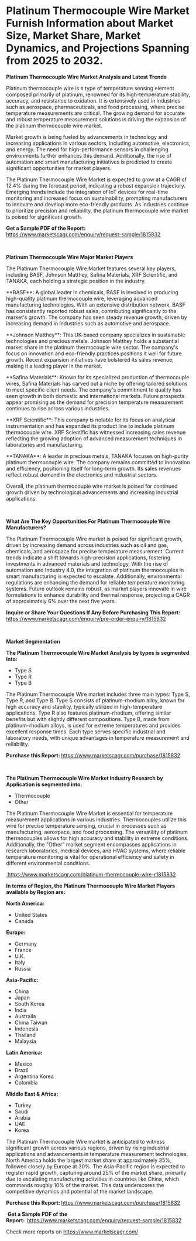 <p><h1>Platinum Thermocouple Wire Market Furnish Information about Market Size, Market Share, Market Dynamics, and Projections Spanning from 2025 to 2032.</h1></p><p><strong>Platinum Thermocouple Wire Market Analysis and Latest Trends</strong></p>
<p><p>Platinum thermocouple wire is a type of temperature sensing element composed primarily of platinum, renowned for its high-temperature stability, accuracy, and resistance to oxidation. It is extensively used in industries such as aerospace, pharmaceuticals, and food processing, where precise temperature measurements are critical. The growing demand for accurate and robust temperature measurement solutions is driving the expansion of the platinum thermocouple wire market.</p><p>Market growth is being fueled by advancements in technology and increasing applications in various sectors, including automotive, electronics, and energy. The need for high-performance sensors in challenging environments further enhances this demand. Additionally, the rise of automation and smart manufacturing initiatives is predicted to create significant opportunities for market players.</p><p>The Platinum Thermocouple Wire Market is expected to grow at a CAGR of 12.4% during the forecast period, indicating a robust expansion trajectory. Emerging trends include the integration of IoT devices for real-time monitoring and increased focus on sustainability, prompting manufacturers to innovate and develop more eco-friendly products. As industries continue to prioritize precision and reliability, the platinum thermocouple wire market is poised for significant growth.</p></p>
<p><strong>Get a Sample PDF of the Report:&nbsp;</strong> <a href="https://www.marketscagr.com/enquiry/request-sample/1815832?utm_campaign=3095&utm_medium=2&utm_source=Github&utm_content=ia&utm_term=01042025&utm_id=platinum-thermocouple-wire">https://www.marketscagr.com/enquiry/request-sample/1815832</a></p>
<p>&nbsp;</p>
<p><strong>Platinum Thermocouple Wire Major Market Players</strong></p>
<p><p>The Platinum Thermocouple Wire Market features several key players, including BASF, Johnson Matthey, Safina Materials, XRF Scientific, and TANAKA, each holding a strategic position in the industry.</p><p>**BASF**: A global leader in chemicals, BASF is involved in producing high-quality platinum thermocouple wire, leveraging advanced manufacturing technologies. With an extensive distribution network, BASF has consistently reported robust sales, contributing significantly to the market's growth. The company has seen steady revenue growth, driven by increasing demand in industries such as automotive and aerospace.</p><p>**Johnson Matthey**: This UK-based company specializes in sustainable technologies and precious metals. Johnson Matthey holds a substantial market share in the platinum thermocouple wire sector. The company's focus on innovation and eco-friendly practices positions it well for future growth. Recent expansion initiatives have bolstered its sales revenue, making it a leading player in the market.</p><p>**Safina Materials**: Known for its specialized production of thermocouple wires, Safina Materials has carved out a niche by offering tailored solutions to meet specific client needs. The company's commitment to quality has seen growth in both domestic and international markets. Future prospects appear promising as the demand for precision temperature measurement continues to rise across various industries.</p><p>**XRF Scientific**: This company is notable for its focus on analytical instrumentation and has expanded its product line to include platinum thermocouple wire. XRF Scientific has witnessed increasing sales revenue reflecting the growing adoption of advanced measurement techniques in laboratories and manufacturing.</p><p>**TANAKA**: A leader in precious metals, TANAKA focuses on high-purity platinum thermocouple wire. The company remains committed to innovation and efficiency, positioning itself for long-term growth. Its sales revenues reflect robust demand in the electronics and industrial sectors.</p><p>Overall, the platinum thermocouple wire market is poised for continued growth driven by technological advancements and increasing industrial applications.</p></p>
<p>&nbsp;</p>
<p><strong>What Are The Key Opportunities For Platinum Thermocouple Wire Manufacturers?</strong></p>
<p><p>The Platinum Thermocouple Wire market is poised for significant growth, driven by increasing demand across industries such as oil and gas, chemicals, and aerospace for precise temperature measurement. Current trends indicate a shift towards high-precision applications, fostering investments in advanced materials and technology. With the rise of automation and Industry 4.0, the integration of platinum thermocouples in smart manufacturing is expected to escalate. Additionally, environmental regulations are enhancing the demand for reliable temperature monitoring systems. Future outlook remains robust, as market players innovate in wire formulations to enhance durability and thermal response, projecting a CAGR of approximately 6% over the next five years.</p></p>
<p><strong>Inquire or Share Your Questions If Any Before Purchasing This Report:</strong> <a href="https://www.marketscagr.com/enquiry/pre-order-enquiry/1815832?utm_campaign=3095&utm_medium=2&utm_source=Github&utm_content=ia&utm_term=01042025&utm_id=platinum-thermocouple-wire">https://www.marketscagr.com/enquiry/pre-order-enquiry/1815832</a></p>
<p>&nbsp;</p>
<p><strong>Market Segmentation</strong></p>
<p><strong>The Platinum Thermocouple Wire Market Analysis by types is segmented into:</strong></p>
<p><ul><li>Type S</li><li>Type R</li><li>Type B</li></ul></p>
<p><p>The Platinum Thermocouple Wire market includes three main types: Type S, Type R, and Type B. Type S consists of platinum-rhodium alloy, known for high accuracy and stability, typically utilized in high-temperature applications. Type R also features platinum-rhodium, offering similar benefits but with slightly different compositions. Type B, made from platinum-rhodium alloys, is used for extreme temperatures and provides excellent response times. Each type serves specific industrial and laboratory needs, with unique advantages in temperature measurement and reliability.</p></p>
<p><strong>Purchase this Report:&nbsp;</strong><a href="https://www.marketscagr.com/purchase/1815832?utm_campaign=3095&utm_medium=2&utm_source=Github&utm_content=ia&utm_term=01042025&utm_id=platinum-thermocouple-wire">https://www.marketscagr.com/purchase/1815832</a></p>
<p>&nbsp;</p>
<p><strong>The Platinum Thermocouple Wire Market Industry Research by Application is segmented into:</strong></p>
<p><ul><li>Thermocouple</li><li>Other</li></ul></p>
<p><p>The Platinum Thermocouple Wire Market is essential for temperature measurement applications in various industries. Thermocouples utilize this wire for precise temperature sensing, crucial in processes such as manufacturing, aerospace, and food processing. The versatility of platinum thermocouples allows for high accuracy and stability in extreme conditions. Additionally, the "Other" market segment encompasses applications in research laboratories, medical devices, and HVAC systems, where reliable temperature monitoring is vital for operational efficiency and safety in different environmental conditions.</p></p>
<p><a href="https://www.marketscagr.com/platinum-thermocouple-wire-r1815832?utm_campaign=3095&utm_medium=2&utm_source=Github&utm_content=ia&utm_term=01042025&utm_id=platinum-thermocouple-wire">&nbsp;https://www.marketscagr.com/platinum-thermocouple-wire-r1815832</a></p>
<p><strong>In terms of Region, the Platinum Thermocouple Wire Market Players available by Region are:</strong></p>
<p>
    <p> <strong> North America: </strong>
        <ul>
            <li>United States</li>
            <li>Canada</li>
        </ul>
        </p> 
    <p> <strong> Europe: </strong>
        <ul>
            <li>Germany</li>
            <li>France</li>
            <li>U.K.</li>
            <li>Italy</li>
            <li>Russia</li>
        </ul>
        </p> 
    <p> <strong> Asia-Pacific: </strong>
        <ul>
            <li>China</li>
            <li>Japan</li>
            <li>South Korea</li>
            <li>India</li>
            <li>Australia</li>
            <li>China Taiwan</li>
            <li>Indonesia</li>
            <li>Thailand</li>
            <li>Malaysia</li>
        </ul>
        </p> 
    <p> <strong> Latin America: </strong>
        <ul>
            <li>Mexico</li>
            <li>Brazil</li>
            <li>Argentina Korea</li>
            <li>Colombia</li>
        </ul>
        </p> 
    <p> <strong> Middle East & Africa: </strong>
        <ul>
            <li>Turkey</li>
            <li>Saudi</li>
            <li>Arabia</li>
            <li>UAE</li>
            <li>Korea</li>
        </ul>
    </p>
    </p>
<p><p>The Platinum Thermocouple Wire market is anticipated to witness significant growth across various regions, driven by rising industrial applications and advancements in temperature measurement technologies. North America holds the largest market share at approximately 35%, followed closely by Europe at 30%. The Asia-Pacific region is expected to register rapid growth, capturing around 25% of the market share, primarily due to escalating manufacturing activities in countries like China, which commands roughly 10% of the market. This data underscores the competitive dynamics and potential of the market landscape.</p></p>
<p><strong>Purchase this Report: </strong><a href="https://www.marketscagr.com/purchase/1815832?utm_campaign=3095&utm_medium=2&utm_source=Github&utm_content=ia&utm_term=01042025&utm_id=platinum-thermocouple-wire">https://www.marketscagr.com/purchase/1815832</a></p>
<p>&nbsp;<strong>Get a Sample PDF of the Report:&nbsp;&nbsp;</strong><a href="https://www.marketscagr.com/enquiry/request-sample/1815832?utm_campaign=3095&utm_medium=2&utm_source=Github&utm_content=ia&utm_term=01042025&utm_id=platinum-thermocouple-wire">https://www.marketscagr.com/enquiry/request-sample/1815832</a></p>
<p><strong></strong></p>
<p>Check more reports on <a href="https://www.marketscagr.com/?utm_campaign=3095&utm_medium=2&utm_source=Github&utm_content=ia&utm_term=01042025&utm_id=platinum-thermocouple-wire">https://www.marketscagr.com/</a></p>